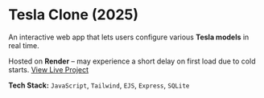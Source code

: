 # Tesla Clone (2025)

An interactive web app that lets users configure various **Tesla models** in real time.  

 Hosted on **Render** – may experience a short delay on first load due to cold starts. [View Live Project](https://tesla-clone-ok3b.onrender.com)

 **Tech Stack:**
 `JavaScript`, `Tailwind`,  `EJS`, `Express`, `SQLite`


